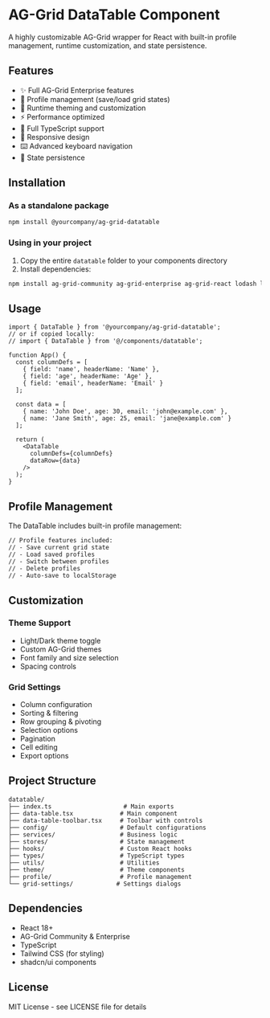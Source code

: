 # AG-Grid DataTable Component

A highly customizable AG-Grid wrapper for React with built-in profile management, runtime customization, and state persistence.

## Features

- ✨ Full AG-Grid Enterprise features
- 💾 Profile management (save/load grid states)
- 🎨 Runtime theming and customization
- ⚡ Performance optimized
- 🔧 Full TypeScript support
- 📱 Responsive design
- ⌨️ Advanced keyboard navigation
- 🎯 State persistence

## Installation

### As a standalone package
```bash
npm install @yourcompany/ag-grid-datatable
```

### Using in your project
1. Copy the entire `datatable` folder to your components directory
2. Install dependencies:
```bash
npm install ag-grid-community ag-grid-enterprise ag-grid-react lodash lucide-react
```

## Usage

```tsx
import { DataTable } from '@yourcompany/ag-grid-datatable';
// or if copied locally:
// import { DataTable } from '@/components/datatable';

function App() {
  const columnDefs = [
    { field: 'name', headerName: 'Name' },
    { field: 'age', headerName: 'Age' },
    { field: 'email', headerName: 'Email' }
  ];

  const data = [
    { name: 'John Doe', age: 30, email: 'john@example.com' },
    { name: 'Jane Smith', age: 25, email: 'jane@example.com' }
  ];

  return (
    <DataTable 
      columnDefs={columnDefs} 
      dataRow={data} 
    />
  );
}
```

## Profile Management

The DataTable includes built-in profile management:

```tsx
// Profile features included:
// - Save current grid state
// - Load saved profiles
// - Switch between profiles
// - Delete profiles
// - Auto-save to localStorage
```

## Customization

### Theme Support
- Light/Dark theme toggle
- Custom AG-Grid themes
- Font family and size selection
- Spacing controls

### Grid Settings
- Column configuration
- Sorting & filtering
- Row grouping & pivoting
- Selection options
- Pagination
- Cell editing
- Export options

## Project Structure

```
datatable/
├── index.ts                    # Main exports
├── data-table.tsx             # Main component
├── data-table-toolbar.tsx     # Toolbar with controls
├── config/                    # Default configurations
├── services/                  # Business logic
├── stores/                    # State management
├── hooks/                     # Custom React hooks
├── types/                     # TypeScript types
├── utils/                     # Utilities
├── theme/                     # Theme components
├── profile/                   # Profile management
└── grid-settings/            # Settings dialogs
```

## Dependencies

- React 18+
- AG-Grid Community & Enterprise
- TypeScript
- Tailwind CSS (for styling)
- shadcn/ui components

## License

MIT License - see LICENSE file for details